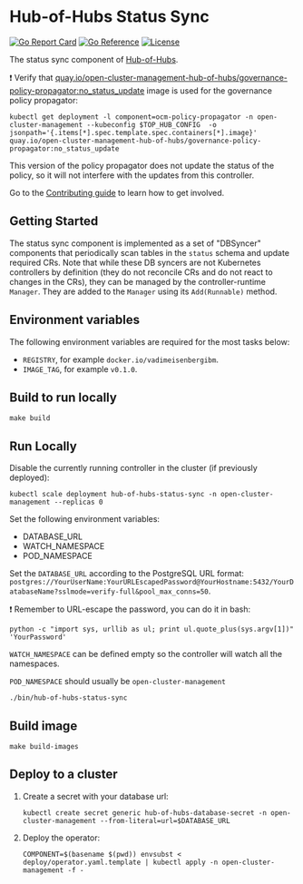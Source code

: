 [comment]: # ( Copyright Contributors to the Open Cluster Management project )

# Hub-of-Hubs Status Sync

[![Go Report Card](https://goreportcard.com/badge/github.com/stolostron/hub-of-hubs-status-sync)](https://goreportcard.com/report/github.com/stolostron/hub-of-hubs-status-sync)
[![Go Reference](https://pkg.go.dev/badge/github.com/stolostron/hub-of-hubs-status-sync.svg)](https://pkg.go.dev/github.com/stolostron/hub-of-hubs-status-sync)
[![License](https://img.shields.io/github/license/open-cluster-management/hub-of-hubs-status-sync)](/LICENSE)

The status sync component of [Hub-of-Hubs](https://github.com/stolostron/hub-of-hubs).

:exclamation: Verify that [quay.io/open-cluster-management-hub-of-hubs/governance-policy-propagator:no_status_update](https://quay.io/repository/open-cluster-management-hub-of-hubs/governance-policy-propagator/manifest/sha256:2badf88746e3810723972bcec3b59d7b1b87cc4125fe65025c51dedbe6a3ad86) image is used for the governance policy propagator:

```
kubectl get deployment -l component=ocm-policy-propagator -n open-cluster-management --kubeconfig $TOP_HUB_CONFIG  -o jsonpath='{.items[*].spec.template.spec.containers[*].image}'
quay.io/open-cluster-management-hub-of-hubs/governance-policy-propagator:no_status_update
```
This version of the policy propagator does not update the status of the policy, so it will not interfere with the updates from this controller.

Go to the [Contributing guide](CONTRIBUTING.md) to learn how to get involved.

## Getting Started

The status sync component is implemented as a set of "DBSyncer" components that periodically scan tables in the `status` schema and update required CRs. Note that while these DB syncers are not Kubernetes controllers by definition (they do not reconcile CRs and do not react to changes in the CRs), they can be managed by the controller-runtime `Manager`. They are added to the `Manager` using its `Add(Runnable)` method.

## Environment variables

The following environment variables are required for the most tasks below:

* `REGISTRY`, for example `docker.io/vadimeisenbergibm`.
* `IMAGE_TAG`, for example `v0.1.0`.

## Build to run locally

```
make build
```

## Run Locally

Disable the currently running controller in the cluster (if previously deployed):

```
kubectl scale deployment hub-of-hubs-status-sync -n open-cluster-management --replicas 0
```

Set the following environment variables:

* DATABASE_URL
* WATCH_NAMESPACE
* POD_NAMESPACE

Set the `DATABASE_URL` according to the PostgreSQL URL format: `postgres://YourUserName:YourURLEscapedPassword@YourHostname:5432/YourDatabaseName?sslmode=verify-full&pool_max_conns=50`.

:exclamation: Remember to URL-escape the password, you can do it in bash:

```
python -c "import sys, urllib as ul; print ul.quote_plus(sys.argv[1])" 'YourPassword'
```

`WATCH_NAMESPACE` can be defined empty so the controller will watch all the namespaces.

`POD_NAMESPACE` should usually be `open-cluster-management`

```
./bin/hub-of-hubs-status-sync
```

## Build image

```
make build-images
```

## Deploy to a cluster

1.  Create a secret with your database url:

    ```
    kubectl create secret generic hub-of-hubs-database-secret -n open-cluster-management --from-literal=url=$DATABASE_URL
    ```

1.  Deploy the operator:

    ```
    COMPONENT=$(basename $(pwd)) envsubst < deploy/operator.yaml.template | kubectl apply -n open-cluster-management -f -
    ```
